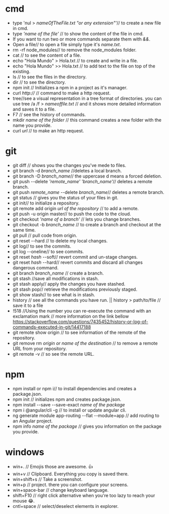 # cmd

  * type 'nul > *nameOfTheFile.txt "or any extension"'*// to create a new file in cmd.
  * type *'name of the file'* // to show the content of the file in cmd.
  * If you want to run two or more commands separate them with *&&*.
  * Open a file// to open a file simply type it's *name.txt*.
  * rm -rf node_modules// to remove the node_modules folder.
  * cat // to see the content of a file.
  * echo "Hola Mundo" > Hola.txt // to create and write in a file.
  * echo "Hola Mundo" >> Hola.txt // to add text to the file on top of the existing.
  * ls // to see the files in the directory.
  * dir // to see the directory.
  * npm init // Initializes a npm in a project as it's manager.
  * curl *http://* // command to make a http request.
  * tree//see a visual representation in a tree format of directories. you can use tree /a /f > *nameoffile.txt* // and it shows more detailed information and saves it to a file.
  * F7 // see the history of commands.
  * mkdir *name of the folder* // this command creates a new folder with the name you provide.
  * curl *url* // to make an http request.

# git

  * git diff // shows you the changes you've mede to files.
  * git branch -d *branch_name* //deletes a local branch.
  * git branch -D *branch_name*// the uppercase d means a forced deletion.
  * git push --delete *'remote_name'*  *'branch_name'*// deletes a remote branch.
  * git push *remote_name* --delete *branch_name*// deletes a remote branch.
  * git status // gives you the status of your files in git.
  * git init// to initialize a repository.
  * git remote add origin *url of the repository* // to add a remote.
  * git push -u origin master// to push the code to the cloud.
  * git checkout *'name of a branch'* // lets you change branches.
  * git checkout -b *branch_name* // to create a branch and checkout at the same time.
  * git pull // pull code from origin.
  * git reset --hard // to delete my local changes.
  * git log// to see the commits.
  * git log --oneline// to see commits.
  * git reset *hash* --soft// revert commit and un-stage changes.
  * git reset *hash* --hard// revert commits and discard all changes dangerous command.
  * git branch *branch_name* // create a branch.
  * git stash //save all modifications in stash.
  * git stash apply// apply the changes you have stashed.
  * git stash pop// retrieve the modifications previously staged.
  * git show stash// to see what is in stash.
  * history // see all the commands you have run. || history > path/to/file // save it to a file
  * !518 //Using the number you can re-execute the command with an exclamation mark // more information on the link bellow 
  https://stackoverflow.com/questions/7435452/history-or-log-of-commands-executed-in-git/14417188
  * git remote show origin // to see information of the remote of the repository.
  * git remove rm *origin or name of the destination* // to remove a remote URL from your repository.
  * git remote -v // so see the remote URL.
  
# npm

  * npm install or npm i// to install dependencies and creates a package.json.
  * npm init // initializes npm and creates package.json.
  * npm install --save --save-exact *name of the package*
  * npm i @angular/cli -g // to install or update angular cli.
  * ng generate module app-routing --flat --module=app // add routing to an Angular project.
  * npm info *name of the package* // gives you information on the package you provide.

# windows

  * win+. // Emojis those are awesome. 👍
  * win+v // Clipboard. Everything you copy is saved there.
  * win+shift+s // Take a screenshot.
  * win+p // project. there you can configure your screens.
  * win+space-bar // change keyboard language.
  * shift+F10 // right click alternative when you're too lazy to reach your mouse 😂.
  * cntl+space // select/deselect elements in explorer.
